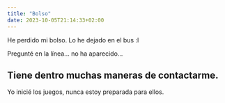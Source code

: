 ```yaml
---
title: "Bolso"
date: 2023-10-05T21:14:33+02:00
---
```


He perdido mi bolso. Lo he dejado en el bus :l

Pregunté en la línea... no ha aparecido...

Tiene dentro muchas maneras de contactarme.
---
Yo inicié los juegos, nunca estoy preparada para ellos.